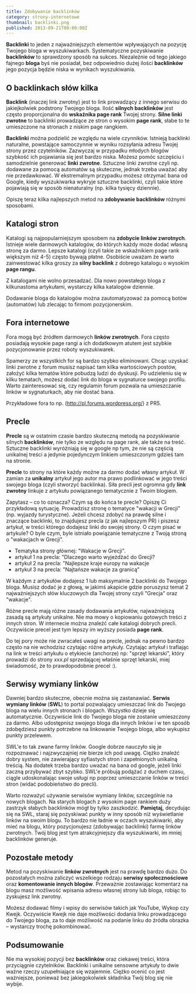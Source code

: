 ```yaml
---
title: Zdobywanie backlinków
category: strony-internetowe
thumbnail: backlinki.png
published: 2013-09-21T00:00:00Z
---
```

**Backlinki** to jeden z najważniejszych elementów wpływających na pozycję Twojego bloga w wyszukiwarkach. Systematyczne pozyskiwanie **backlinków** to sprawdzony sposób na sukces. Niezależnie od tego jakiego fajnego **bloga** byś nie posiadał, bez odpowiednio dużej ilości **backlinków** jego pozycja będzie niska w wynikach wyszukiwania.

<!--more-->

## O backlinkach słów kilka

**Backlink** (inaczej link zwrotny) jest to link prowadzący z innego serwisu do jakiejkolwiek podstrony Twojego bloga. Ilość **silnych** **backlinków** jest często proporcjonalna do **wskaźnika page rank** Twojej strony. **Silne linki zwrotne** to backlinki prowadzące ze stron o wysokim **page rank**, słabe to te umieszczone na stronach z niskim page rangkiem.

**Backlinki** można podzielić ze względu na wiele czynników. Istnieją backlinki naturalne, powstające samoczynnie w wyniku rozsyłania adresu Twojej strony przez czytelników. Zazwyczaj w przypadku młodych blogów szybkość ich pojawiania się jest bardzo niska. Możesz pomóc szczęściu i samodzielnie generować **linki zwrotne**. Sztuczne linki zwrotne czyli np. dodawane za pomocą automatów są skuteczne, jednak trzeba uważać aby nie przedawkować. W ekstremalnym przypadku możesz otrzymać bana od Google, kiedy wyszukiwarka wykryje sztuczne backlinki, czyli takie które pojawiają się w sposób nienaturalny (np. kilka tysięcy dziennie).

Opiszę teraz kilka najlepszych metod na **zdobywanie backlinków** różnymi sposobami.

## Katalogi stron

Katalogi są najpopularniejszym sposobem na **zdobycie linków zwrotnych**. Istnieje wiele darmowych katalogów, do których każdy może dodać własną stronę za darmo. Lepsze katalogi (czyli takie ze wskaźnikiem page rank większym niż 4-5) często bywają płatne. Osobiście uważam że warto zainwestować kilka groszy za **silny backlink** z dobrego katalogu o wysokim **page rangu**.

Z katalogami nie wolno przesadzać. Dla nowo powstałego bloga z kilkunastoma artykułami, wystarczy kilka katalogów dziennie.

Dodawanie bloga do katalogów można zautomatyzować za pomocą botów (automatów) lub zlecając to firmom pozycjonerskim.

## Fora internetowe

Fora mogą być źródłem darmowych **linków zwrotnych**. Fora często posiadają wysokie page rangi a ich dodatkowym atutem jest szybkie pozycjonowanie przez roboty wyszukiwarek.

Spamerzy ze wszystkich for są bardzo szybko eliminowani. Chcąc uzyskać linki zwrotne z forum musisz napisać tam kilka wartościowych postów, założyć kilka tematów które pobudzą ludzi do dyskusji. Po udzieleniu się w kilku tematach, możesz dodać link do bloga w sygnaturce swojego profilu. Warto zainteresować się, czy regulamin forum pozwala na umieszczanie linków w sygnaturkach, aby nie dostać bana.

Przykładowe fora to np. (http://pl.forums.wordpress.org/) z PR5.

## Precle

**Precle** są w ostatnim czasie bardzo skuteczną metodą na pozyskiwanie silnych **backlinków**, nie tylko ze względu na page rank, ale także na treść. Sztuczne backlinki wyróżniają się w google np tym, że nie są częścią unikalnej treści a jedynie pojedynczym linkiem umieszczonym gdzieś tam na stronie.

**Precle** to strony na które każdy możne za darmo dodać własny artykuł. W zamian za **unikalny** artykuł jego autor ma prawo podlinkować w jego treści swojego bloga (czyli stworzyć backlinka). Siła precli jest ogromna gdy **link zwrotny** linkuje z artykułu powiązanego tematycznie z Twoim blogiem.

Zapytasz &#8211; co to oznacza? Czym są do końca te precle? Opiszę Ci przykładową sytuację. Prowadzisz stronę o tematyce "wakacji w Grecji" (np. wyjazdy turystyczne). Jeżeli chcesz zdobyć na prawdę silne i znaczące backlinki, to znajdujesz precla (z jak najlepszym PR) i piszesz artykuł, w treści którego dodajesz linki do swojej strony. O czym pisać w artykule? O byle czym, byle istniało powiązanie tematyczne z Twoją stroną o "wakacjach w Grecji".

- Tematyka strony głównej: "Wakacje w Grecji".
- artykuł 1 na precla: "Dlaczego warto wyjeżdżać do Grecji?
- artykuł 2 na precla: "Najlepsze kraje europy na wakacje
- artykuł 3 na precla: "Najtańsze wakacje za granicą"

W każdym z artykułów dodajesz 1 lub maksymalnie 2 backlinki do Twojego bloga. Musisz dodać je z głową, w jakimś akapicie gdzie poruszysz temat 2 najważniejszych słów kluczowych dla Twojej strony czyli "Grecja" oraz "wakacje".

Różne precle mają różne zasady dodawania artykułów, najważniejszą zasadą są artykuły unikalne. Nie ma mowy o kopiowaniu gotowych treści z innych stron. W internecie można znaleźć całe katalogi dobrych precli. Oczywiście precel jest tym lepszy im wyższy posiada **page rank**.

Do tej pory może nie zwracałeś uwagi na precle, jednak na pewno bardzo często na nie wchodzisz czytając różne artykuły. Czytając artykuł i trafiając na link w treści artykułu o etykiecie (anchorze) np: "sprzęt lekarski", który prowadzi do strony *xxx.pl* sprzedającej właśnie sprzęt lekarski, miej świadomość, że to prawdopodobnie precel :).

## Serwisy wymiany linków

Dawniej bardzo skuteczne, obecnie można się zastanawiać. **Serwis wymiany linków** (**SWL**) to portal pozwalający umieszczać link do Twojego bloga na wielu innych stronach i blogach. Wszystko dzieje się automatycznie. Oczywiście link do Twojego bloga nie zostanie umieszczony za darmo. Albo udostępnisz swojego bloga dla innych linków i w ten sposób zdobędziesz punkty potrzebne na linkowanie Twojego bloga, albo wykupisz punkty przelewem.

SWL'e to tak zwane farmy linków. Google dobrze nauczyło się je rozpoznawać i najzwyczajniej nie bierze ich pod uwagę. Ciężko znaleźć dobry system, nie zawierający syfiastych stron i zapełnionych unikalną treścią. Na dodatek trzeba bardzo uważać na bana od google, jeżeli linki zaczną przybywać zbyt szybko. SWL'e próbują podążać z duchem czasu, ciągle udoskonalając swoje usługi np poprzez umieszczanie linków w treści stron (widać podobieństwo do precli).

Warto rozważyć używanie serwisów wymiany linków, szczególnie na nowych blogach. Na starych blogach z wysokim page rankiem duży zastrzyk słabych backlinków mógł by tylko zaszkodzić. **Pamiętaj,** decydując się na SWL, staraj się pozyskiwać punkty w inny sposób niż wyświetlanie linków na swoim blogu. To bardzo nie ładnie w oczach wyszukiwarki, aby mieć na blogu, który pozycjonujesz (zdobywając backlinki) farmę linków zwrotnych. Twój blog jest tym atrakcyjniejszy dla wyszukiwarki, im mniej backlinków generuje.

## Pozostałe metody

Metod na pozyskiwanie **linków zwrotnych** jest na prawdę bardzo dużo. Do pozostałych można zaliczyć wszelkiego rodzaju **serwisy społecznościowe** oraz **komentowanie innych blogów**. Przeważnie zostawiając komentarz na blogu masz możliwość wpisania adresu własnej strony lub bloga, robiąc to zyskujesz link zwrotny.

Możesz dodawać filmy i wpisy do serwisów takich jak YouTube, Wykop czy Kwejk. Oczywiście Kwejk nie daje możliwości dodania linku prowadzącego do Twojego bloga, za to daje możliwość na podanie linku do źródła obrazka &#8211; wystarczy trochę pokombinować.

## Podsumowanie

Nie ma wysokiej pozycji bez **backlinków** oraz ciekawej treści, która przyciągnie czytelników. Backlinki i unikalne sensowne artykuły to dwie ważne rzeczy uzupełniające się wzajemnie. Ciężko ocenić co jest ważniejsze, ponieważ bez jakiegokolwiek składnika Twój blog się nie wybije.